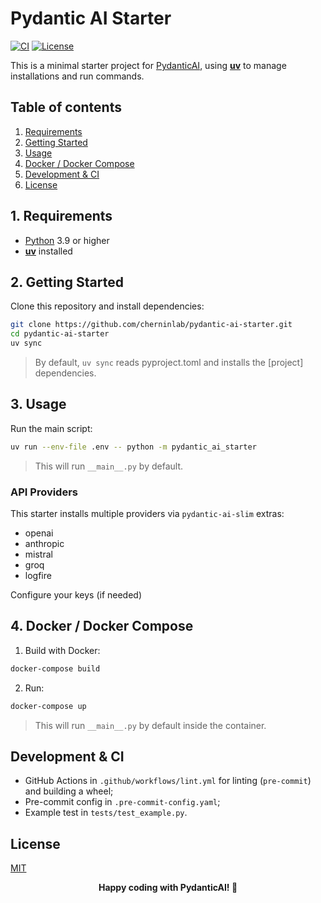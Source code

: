 # Pydantic AI Starter

[![CI](https://github.com/cherninlab/pydantic-ai-starter/actions/workflows/CI.yml/badge.svg?branch=main&event=status)](https://github.com/cherninlab/pydantic-ai-starter/actions/workflows/CI.yml)
[![License](https://img.shields.io/badge/license-MIT-blue.svg)](https://choosealicense.com/licenses/mit/)

This is a minimal starter project for [PydanticAI](https://pydantic.dev/ai), using [**uv**](https://docs.astral.sh/uv/getting-started/installation/) to manage installations and run commands.

## Table of contents

1. [Requirements](#1-requirements)
2. [Getting Started](#2-getting-started)
3. [Usage](#3-usage)
4. [Docker / Docker Compose](#4-docker--docker-compose)
5. [Development & CI](#development--ci)
6. [License](#license)

## 1. Requirements

- [Python](https://www.python.org/) 3.9 or higher
- [**uv**](https://docs.astral.sh/uv/getting-started/installation/) installed

## 2. Getting Started

Clone this repository and install dependencies:

```bash
git clone https://github.com/cherninlab/pydantic-ai-starter.git
cd pydantic-ai-starter
uv sync
```

> By default, `uv sync` reads pyproject.toml and installs the [project] dependencies.

## 3. Usage

Run the main script:

```bash
uv run --env-file .env -- python -m pydantic_ai_starter
```

> This will run `__main__.py` by default.

### API Providers

This starter installs multiple providers via `pydantic-ai-slim` extras:

- openai
- anthropic
- mistral
- groq
- logfire

Configure your keys (if needed)

## 4. Docker / Docker Compose

1. Build with Docker:

```bash
docker-compose build
```

2. Run:

```bash
docker-compose up
```

> This will run `__main__.py` by default inside the container.

## Development & CI

- GitHub Actions in `.github/workflows/lint.yml` for linting (`pre-commit`) and building a wheel;
- Pre-commit config in `.pre-commit-config.yaml`;
- Example test in `tests/test_example.py`.

## License

[MIT](https://choosealicense.com/licenses/mit/)

<p align="center"><b>Happy coding with PydanticAI! 🚀</b></p>
